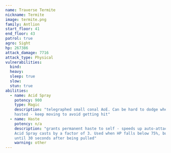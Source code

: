 ```yaml
---
name: Traverse Termite
nickname: Termite
image: termite.png
family: Antlion
start_floor: 41
end_floor: 43
patrol: true
agro: Sight
hp: 267386
attack_damage: 7716
attack_type: Physical
vulnerabilities:
  bind: 
  heavy: 
  sleep: true
  slow: 
  stun: true
abilities:
  - name: Acid Spray
    potency: 900
    type: Magic
    description: "telegraphed small conal AoE. Can be hard to dodge when
    hasted - keep moving to avoid getting hit"
  - name: Haste
    potency: n/a
    description: "grants permanent haste to self - speeds up auto-attacks and
    Acid Spray casts by a factor of 3. Used when HP falls below 75%, but not
    until 30 seconds after being pulled"
    warning: other
---
```

